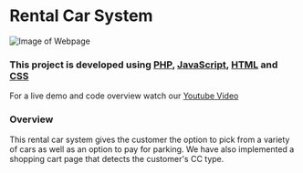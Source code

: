 # Rental Car System 

![Image of Webpage](https://github.com/parkhwyy/webpro/CarRental/car-rental/img/webpage.png)

### This project is developed using [PHP](https://github.com/php), [JavaScript](https://javascript.com), [HTML](https://html.com) and [CSS](https://github.com/css)
For a live demo and code overview watch our [Youtube Video](https://www.youtube.com/watch?v=4ir_MeqD5Kg&feature=emb_title)

### Overview
This rental car system gives the customer the option to pick from a variety of cars as well as an option to pay for parking. We have also implemented a shopping cart page that detects the customer's CC type.
